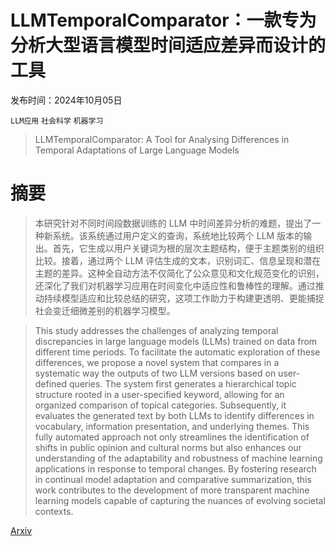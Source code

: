 # LLMTemporalComparator：一款专为分析大型语言模型时间适应差异而设计的工具

发布时间：2024年10月05日

`LLM应用` `社会科学` `机器学习`

> LLMTemporalComparator: A Tool for Analysing Differences in Temporal Adaptations of Large Language Models

# 摘要

> 本研究针对不同时间段数据训练的 LLM 中时间差异分析的难题，提出了一种新系统。该系统通过用户定义的查询，系统地比较两个 LLM 版本的输出。首先，它生成以用户关键词为根的层次主题结构，便于主题类别的组织比较。接着，通过两个 LLM 评估生成的文本，识别词汇、信息呈现和潜在主题的差异。这种全自动方法不仅简化了公众意见和文化规范变化的识别，还深化了我们对机器学习应用在时间变化中适应性和鲁棒性的理解。通过推动持续模型适应和比较总结的研究，这项工作助力于构建更透明、更能捕捉社会变迁细微差别的机器学习模型。

> This study addresses the challenges of analyzing temporal discrepancies in large language models (LLMs) trained on data from different time periods. To facilitate the automatic exploration of these differences, we propose a novel system that compares in a systematic way the outputs of two LLM versions based on user-defined queries. The system first generates a hierarchical topic structure rooted in a user-specified keyword, allowing for an organized comparison of topical categories. Subsequently, it evaluates the generated text by both LLMs to identify differences in vocabulary, information presentation, and underlying themes. This fully automated approach not only streamlines the identification of shifts in public opinion and cultural norms but also enhances our understanding of the adaptability and robustness of machine learning applications in response to temporal changes. By fostering research in continual model adaptation and comparative summarization, this work contributes to the development of more transparent machine learning models capable of capturing the nuances of evolving societal contexts.

[Arxiv](https://arxiv.org/abs/2410.04195)